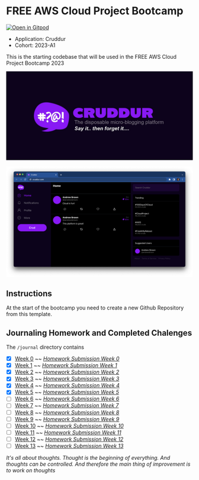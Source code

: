 # FREE AWS Cloud Project Bootcamp
[![Open in Gitpod](https://gitpod.io/button/open-in-gitpod.svg)](https://gitpod.io/#<your-repository-url>)
- Application: Cruddur
- Cohort: 2023-A1

This is the starting codebase that will be used in the FREE AWS Cloud Project Bootcamp 2023

![Cruddur Graphic](_docs/assets/cruddur-banner.jpg)

![Cruddur Screenshot](_docs/assets/cruddur-screenshot.png)

## Instructions

At the start of the bootcamp you need to create a new Github Repository from this template.

## Journaling Homework and Completed Chalenges

The `/journal` directory contains

- [x] [Week 0](journal/week0.md)        ~~  [*Homework Submission Week 0*](journal/markdown0.md)   
- [x] [Week 1](journal/week1.md)        ~~  [*Homework Submission Week 1*](journal/markdown1.md) 
- [x] [Week 2](journal/week2.md)        ~~  [*Homework Submission Week 2*](journal/markdown2.md) 
- [x] [Week 3](journal/week3.md)        ~~  [*Homework Submission Week 3*](journal/markdown3.md) 
- [x] [Week 4](journal/week4.md)        ~~  [*Homework Submission Week 4*](journal/markdown4.md) 
- [x] [Week 5](journal/week5.md)        ~~  [*Homework Submission Week 5*](journal/markdown5.md) 
- [ ] [Week 6](journal/week6.md)        ~~  [*Homework Submission Week 6*](journal/markdown6.md) 
- [ ] [Week 7](journal/week7.md)        ~~  [*Homework Submission Week 7*](journal/markdown7.md) 
- [ ] [Week 8](journal/week8.md)        ~~  [*Homework Submission Week 8*](journal/markdown8.md) 
- [ ] [Week 9](journal/week9.md)        ~~  [*Homework Submission Week 9*](journal/markdown9.md) 
- [ ] [Week 10](journal/week10.md)      ~~  [*Homework Submission Week 10*](journal/markdown10.md) 
- [ ] [Week 11](journal/week11.md)      ~~  [*Homework Submission Week 11*](journal/markdown11.md) 
- [ ] [Week 12](journal/week12.md)      ~~  [*Homework Submission Week 12*](journal/markdown12.md) 
- [ ] [Week 13](journal/week13.md)      ~~  [*Homework Submission Week 13*](journal/markdown13.md) 

*It's all about thoughts. Thought is the beginning of everything. And thoughts can be controlled. And therefore the main thing of improvement is to work on thoughts*
